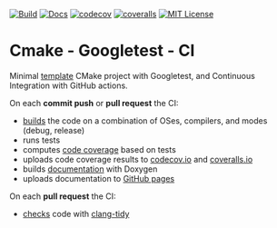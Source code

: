 [![Build][build-badge]][build-link]
[![Docs][docs-badge]][docs-build-link]
[![codecov][codecov-badge]][codecov-link]
[![coveralls][coveralls-badge]][coveralls-link]
[![MIT License][license-badge]](LICENSE.md)

# Cmake - Googletest - CI

Minimal [template][template-link] CMake project with Googletest, and Continuous Integration with GitHub actions.

On each **commit push** or **pull request** the CI:
 - [builds](.github/workflows/build.yml) the code on a combination of OSes, compilers, and modes (debug, release)
 - runs tests
 - computes [code coverage](.github/workflows/code_coverage.yml) based on tests
 - uploads code coverage results to [codecov.io][codecov-link] and [coveralls.io][coveralls-link]
 - builds [documentation](.github/workflows/documentation.yml) with Doxygen 
 - uploads documentation to [GitHub pages][docs-link]

On each **pull request** the CI:
 - [checks](.github/workflows/lint.yml) code with [clang-tidy][clang-tidy-link]

[build-badge]:     https://img.shields.io/github/workflow/status/gmargari/cmake-gtest-ci/Build?label=build&style=plastic&logo=github
[build-link]:      https://github.com/gmargari/cmake-gtest-ci/actions?query=workflow%3ABuild
[docs-badge]:      https://img.shields.io/github/workflow/status/gmargari/cmake-gtest-ci/Documentation?label=docs&style=plastic&logo=github
[docs-build-link]: https://github.com/gmargari/cmake-gtest-ci/actions?query=workflow%3ADocumentation
[codecov-badge]:   https://img.shields.io/codecov/c/github/gmargari/cmake-gtest-ci?label=coverage&style=plastic&logo=codecov
[codecov-link]:    https://codecov.io/github/gmargari/cmake-gtest-ci
[coveralls-badge]: https://img.shields.io/coveralls/github/gmargari/cmake-gtest-ci?label=coverage&style=plastic&logo=coveralls
[coveralls-link]:  https://coveralls.io/github/gmargari/cmake-gtest-ci
[license-badge]:   https://img.shields.io/github/license/gmargari/cmake-gtest-ci?label=license&style=plastic&color=blue
[template-link]:   https://help.github.com/en/github/creating-cloning-and-archiving-repositories/creating-a-repository-from-a-template
[docs-link]:       https://gmargari.github.io/cmake-gtest-ci/
[clang-tidy-link]: https://clang.llvm.org/extra/clang-tidy/

